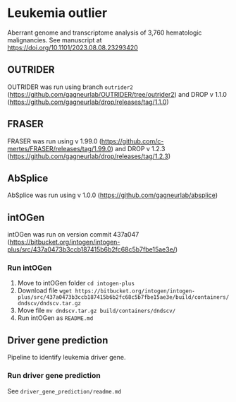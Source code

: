# Leukemia outlier
Aberrant genome and transcriptome analysis of 3,760 hematologic malignancies.
See manuscript at https://doi.org/10.1101/2023.08.08.23293420



## OUTRIDER
OUTRIDER was run using branch `outrider2` (https://github.com/gagneurlab/OUTRIDER/tree/outrider2) and DROP v 1.1.0 (https://github.com/gagneurlab/drop/releases/tag/1.1.0)



## FRASER
FRASER was run using v 1.99.0 (https://github.com/c-mertes/FRASER/releases/tag/1.99.0) and DROP v 1.2.3 (https://github.com/gagneurlab/drop/releases/tag/1.2.3)



## AbSplice
AbSplice was run using v 1.0.0 (https://github.com/gagneurlab/absplice)



## intOGen
intOGen was run on version commit 437a047 (https://bitbucket.org/intogen/intogen-plus/src/437a0473b3ccb187415b6b2fc68c5b7fbe15ae3e/)

### Run intOGen
1. Move to intOGen folder 
`cd intogen-plus`
2. Download file 
`wget https://bitbucket.org/intogen/intogen-plus/src/437a0473b3ccb187415b6b2fc68c5b7fbe15ae3e/build/containers/dndscv/dndscv.tar.gz`
3. Move file 
`mv dndscv.tar.gz build/containers/dndscv/`
4. Run intOGen as `README.md`



## Driver gene prediction
Pipeline to identify leukemia driver gene.

### Run driver gene prediction
See `driver_gene_prediction/readme.md`

